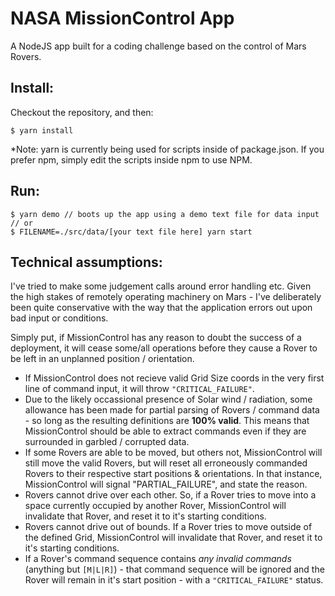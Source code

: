 # NASA MissionControl App
A NodeJS app built for a coding challenge based on the control of Mars Rovers.

## Install:
Checkout the repository, and then:
```
$ yarn install
```
*Note: yarn is currently being used for scripts inside of package.json. If you prefer npm, simply edit the scripts inside npm to use NPM.

## Run:
```
$ yarn demo // boots up the app using a demo text file for data input
// or
$ FILENAME=./src/data/[your text file here] yarn start
```

## Technical assumptions:
I've tried to make some judgement calls around error handling etc. Given the high stakes of remotely operating machinery on Mars - I've deliberately been quite conservative with the way that the application errors out upon bad input or conditions.

Simply put, if MissionControl has any reason to doubt the success of a deployment, it will cease some/all operations before they cause a Rover to be left in an unplanned position / orientation.

- If MissionControl does not recieve valid Grid Size coords in the very first line of command input, it will throw `"CRITICAL_FAILURE"`.
- Due to the likely occassional presence of Solar wind / radiation, some allowance has been made for partial parsing of Rovers / command data - so long as the resulting definitions are **100% valid**. This means that MissionControl should be able to extract commands even if they are surrounded in garbled / corrupted data.
- If some Rovers are able to be moved, but others not, MissionControl will still move the valid Rovers, but will reset all erroneously commanded Rovers to their respective start positions & orientations. In that instance, MissionControl will signal "PARTIAL_FAILURE", and state the reason.
- Rovers cannot drive over each other. So, if a Rover tries to move into a space currently occupied by another Rover, MissionControl will invalidate that Rover, and reset it to it's starting conditions.
- Rovers cannot drive out of bounds. If a Rover tries to move outside of the defined Grid, MissionControl will invalidate that Rover, and reset it to it's starting conditions.
- If a Rover's command sequence contains *any invalid commands* (anything but `[M|L|R]`) - that command sequence will be ignored and the Rover will remain in it's start position - with a `"CRITICAL_FAILURE"` status.

